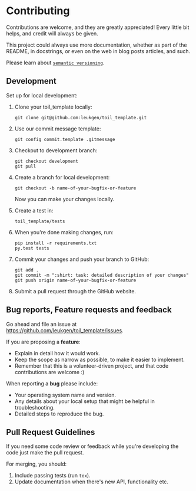 # Contributing

Contributions are welcome, and they are greatly appreciated! Every
little bit helps, and credit will always be given.

This project could always use more documentation, whether as part of the
README, in docstrings, or even on the web in blog posts articles, and such.

Please learn about [`semantic versioning`][semver].

## Development

Set up for local development:

1. Clone your toil_template locally:

    ```
    git clone git@github.com:leukgen/toil_template.git
    ```

2. Use our commit message template:

    ```
    git config commit.template .gitmessage
    ```

3. Checkout to development branch:

    ```
    git checkout development
    git pull
    ```

4. Create a branch for local development:

    ```
    git checkout -b name-of-your-bugfix-or-feature
    ```

    Now you can make your changes locally.

5. Create a test in:

    ```
    toil_template/tests
    ```

6. When you're done making changes, run:

    ```
    pip install -r requirements.txt
    py.test tests
    ```

7. Commit your changes and push your branch to GitHub:

    ```
    git add .
    git commit -m ":shirt: task: detailed description of your changes"
    git push origin name-of-your-bugfix-or-feature
    ```

8. Submit a pull request through the GitHub website.

## Bug reports, Feature requests and feedback

Go ahead and file an issue at https://github.com/leukgen/toil_template/issues.

If you are proposing a **feature**:

* Explain in detail how it would work.
* Keep the scope as narrow as possible, to make it easier to implement.
* Remember that this is a volunteer-driven project, and that code contributions are welcome :)

When reporting a **bug** please include:

* Your operating system name and version.
* Any details about your local setup that might be helpful in troubleshooting.
* Detailed steps to reproduce the bug.

## Pull Request Guidelines

If you need some code review or feedback while you're developing the code just make the pull request.

For merging, you should:

1. Include passing tests (run `tox`).
2. Update documentation when there's new API, functionality etc.

<!-- References -->

[semver]: http://semver.org/
